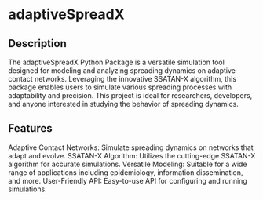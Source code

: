 # adaptiveSpreadX

## Description
The adaptiveSpreadX Python Package is a versatile simulation tool designed for modeling and analyzing spreading dynamics on adaptive contact networks. Leveraging the innovative SSATAN-X algorithm, this package enables users to simulate various spreading processes with adaptability and precision. This project is ideal for researchers, developers, and anyone interested in studying the behavior of spreading dynamics.

## Features
Adaptive Contact Networks: Simulate spreading dynamics on networks that adapt and evolve.
SSATAN-X Algorithm: Utilizes the cutting-edge SSATAN-X algorithm for accurate simulations.
Versatile Modeling: Suitable for a wide range of applications including epidemiology, information dissemination, and more.
User-Friendly API: Easy-to-use API for configuring and running simulations.
